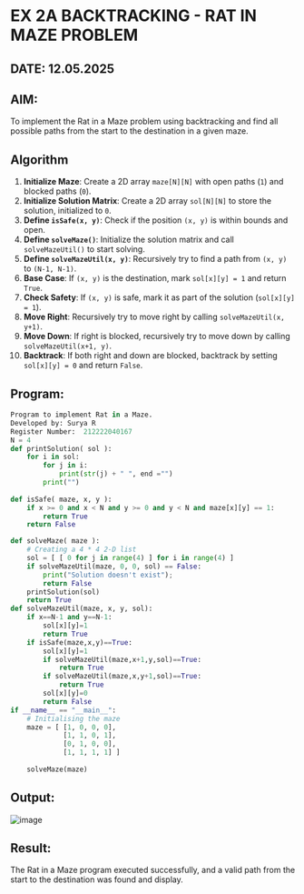 # EX 2A BACKTRACKING - RAT IN MAZE PROBLEM
## DATE: 12.05.2025
## AIM:
To implement the Rat in a Maze problem using backtracking and find all possible paths from the start to the destination in a given maze.


## Algorithm
1. **Initialize Maze**: Create a 2D array `maze[N][N]` with open paths (`1`) and blocked paths (`0`).
2. **Initialize Solution Matrix**: Create a 2D array `sol[N][N]` to store the solution, initialized to `0`.
3. **Define `isSafe(x, y)`**: Check if the position `(x, y)` is within bounds and open.
4. **Define `solveMaze()`**: Initialize the solution matrix and call `solveMazeUtil()` to start solving.
5. **Define `solveMazeUtil(x, y)`**: Recursively try to find a path from `(x, y)` to `(N-1, N-1)`.
6. **Base Case**: If `(x, y)` is the destination, mark `sol[x][y] = 1` and return `True`.
7. **Check Safety**: If `(x, y)` is safe, mark it as part of the solution (`sol[x][y] = 1`).
8. **Move Right**: Recursively try to move right by calling `solveMazeUtil(x, y+1)`.
9. **Move Down**: If right is blocked, recursively try to move down by calling `solveMazeUtil(x+1, y)`.
10. **Backtrack**: If both right and down are blocked, backtrack by setting `sol[x][y] = 0` and return `False`.

 
## Program:
```python
Program to implement Rat in a Maze.
Developed by: Surya R
Register Number:  212222040167
N = 4
def printSolution( sol ):
    for i in sol:
        for j in i:
            print(str(j) + " ", end ="")
        print("")
 
def isSafe( maze, x, y ):
    if x >= 0 and x < N and y >= 0 and y < N and maze[x][y] == 1:
        return True
    return False

def solveMaze( maze ):
    # Creating a 4 * 4 2-D list
    sol = [ [ 0 for j in range(4) ] for i in range(4) ]
    if solveMazeUtil(maze, 0, 0, sol) == False:
        print("Solution doesn't exist");
        return False
    printSolution(sol)
    return True
def solveMazeUtil(maze, x, y, sol):
    if x==N-1 and y==N-1:
        sol[x][y]=1
        return True
    if isSafe(maze,x,y)==True:
        sol[x][y]=1
        if solveMazeUtil(maze,x+1,y,sol)==True:
            return True
        if solveMazeUtil(maze,x,y+1,sol)==True:
            return True
        sol[x][y]=0
        return False
if __name__ == "__main__":
    # Initialising the maze
    maze = [ [1, 0, 0, 0],
             [1, 1, 0, 1],
             [0, 1, 0, 0],
             [1, 1, 1, 1] ]
              
    solveMaze(maze)
```

## Output:
![image](https://github.com/user-attachments/assets/a6ba080e-bcb7-490c-869e-eea3d547dacf)

## Result:
The Rat in a Maze program executed successfully, and a valid path from the start to the destination was found and display.
